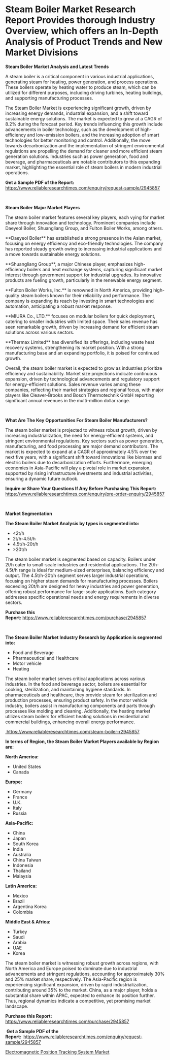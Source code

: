 <p><h1>Steam Boiler Market Research Report Provides thorough Industry Overview, which offers an In-Depth Analysis of Product Trends and New Market Divisions</h1></p><p><strong>Steam Boiler Market Analysis and Latest Trends</strong></p>
<p><p>A steam boiler is a critical component in various industrial applications, generating steam for heating, power generation, and process operations. These boilers operate by heating water to produce steam, which can be utilized for different purposes, including driving turbines, heating buildings, and supporting manufacturing processes. </p><p>The Steam Boiler Market is experiencing significant growth, driven by increasing energy demands, industrial expansion, and a shift toward sustainable energy solutions. The market is expected to grow at a CAGR of 8.2% during the forecast period. Key trends influencing this growth include advancements in boiler technology, such as the development of high-efficiency and low-emission boilers, and the increasing adoption of smart technologies for better monitoring and control. Additionally, the move towards decarbonization and the implementation of stringent environmental regulations are propelling the demand for cleaner and more efficient steam generation solutions. Industries such as power generation, food and beverage, and pharmaceuticals are notable contributors to this expanding market, highlighting the essential role of steam boilers in modern industrial operations.</p></p>
<p><strong>Get a Sample PDF of the Report:&nbsp;</strong> <a href="https://www.reliableresearchtimes.com/enquiry/request-sample/2945857?utm_campaign=3031&utm_medium=2&utm_source=Github&utm_content=ia&utm_term=11032025&utm_id=steam-boiler">https://www.reliableresearchtimes.com/enquiry/request-sample/2945857</a></p>
<p>&nbsp;</p>
<p><strong>Steam Boiler Major Market Players</strong></p>
<p><p>The steam boiler market features several key players, each vying for market share through innovation and technology. Prominent companies include Daeyeol Boiler, Shuangliang Group, and Fulton Boiler Works, among others.</p><p>**Daeyeol Boiler** has established a strong presence in the Asian market, focusing on energy efficiency and eco-friendly technologies. The company has reported steady growth owing to increasing industrial applications and a move towards sustainable energy solutions. </p><p>**Shuangliang Group**, a major Chinese player, emphasizes high-efficiency boilers and heat exchange systems, capturing significant market interest through government support for industrial upgrades. Its innovative products are fueling growth, particularly in the renewable energy segment.</p><p>**Fulton Boiler Works, Inc.** is renowned in North America, providing high-quality steam boilers known for their reliability and performance. The company is expanding its reach by investing in smart technologies and automation, anticipating a robust market response.</p><p>**MIURA Co., LTD.** focuses on modular boilers for quick deployment, catering to smaller industries with limited space. Their sales revenue has seen remarkable growth, driven by increasing demand for efficient steam solutions across various sectors.</p><p>**Thermax Limited** has diversified its offerings, including waste heat recovery systems, strengthening its market position. With a strong manufacturing base and an expanding portfolio, it is poised for continued growth.</p><p>Overall, the steam boiler market is expected to grow as industries prioritize efficiency and sustainability. Market size projections indicate continuous expansion, driven by technological advancements and regulatory support for energy-efficient solutions. Sales revenue varies among these companies, reflecting their market strategies and regional focus, with major players like Cleaver-Brooks and Bosch Thermotechnik GmbH reporting significant annual revenues in the multi-million dollar range.</p></p>
<p>&nbsp;</p>
<p><strong>What Are The Key Opportunities For Steam Boiler Manufacturers?</strong></p>
<p><p>The steam boiler market is projected to witness robust growth, driven by increasing industrialization, the need for energy-efficient systems, and stringent environmental regulations. Key sectors such as power generation, manufacturing, and food processing are major demand contributors. The market is expected to expand at a CAGR of approximately 4.5% over the next five years, with a significant shift toward innovations like biomass and electric boilers due to decarbonization efforts. Furthermore, emerging economies in Asia-Pacific will play a pivotal role in market expansion, supported by rising infrastructure investments and industrial activities, ensuring a dynamic future outlook.</p></p>
<p><strong>Inquire or Share Your Questions If Any Before Purchasing This Report:</strong> <a href="https://www.reliableresearchtimes.com/enquiry/pre-order-enquiry/2945857?utm_campaign=3031&utm_medium=2&utm_source=Github&utm_content=ia&utm_term=11032025&utm_id=steam-boiler">https://www.reliableresearchtimes.com/enquiry/pre-order-enquiry/2945857</a></p>
<p>&nbsp;</p>
<p><strong>Market Segmentation</strong></p>
<p><strong>The Steam Boiler Market Analysis by types is segmented into:</strong></p>
<p><ul><li><2t/h</li><li>2t/h-4.5t/h</li><li>4.5t/h-20t/h</li><li>>20t/h</li></ul></p>
<p><p>The steam boiler market is segmented based on capacity. Boilers under 2t/h cater to small-scale industries and residential applications. The 2t/h-4.5t/h range is ideal for medium-sized enterprises, balancing efficiency and output. The 4.5t/h-20t/h segment serves larger industrial operations, focusing on higher steam demands for manufacturing processes. Boilers exceeding 20t/h are designed for heavy industries and power generation, offering robust performance for large-scale applications. Each category addresses specific operational needs and energy requirements in diverse sectors.</p></p>
<p><strong>Purchase this Report:&nbsp;</strong><a href="https://www.reliableresearchtimes.com/purchase/2945857?utm_campaign=3031&utm_medium=2&utm_source=Github&utm_content=ia&utm_term=11032025&utm_id=steam-boiler">https://www.reliableresearchtimes.com/purchase/2945857</a></p>
<p>&nbsp;</p>
<p><strong>The Steam Boiler Market Industry Research by Application is segmented into:</strong></p>
<p><ul><li>Food and Beverage</li><li>Pharmaceutical and Healthcare</li><li>Motor vehicle</li><li>Heating</li></ul></p>
<p><p>The steam boiler market serves critical applications across various industries. In the food and beverage sector, boilers are essential for cooking, sterilization, and maintaining hygiene standards. In pharmaceuticals and healthcare, they provide steam for sterilization and production processes, ensuring product safety. In the motor vehicle industry, boilers assist in manufacturing components and parts through processes like molding and cleaning. Additionally, the heating market utilizes steam boilers for efficient heating solutions in residential and commercial buildings, enhancing overall energy performance.</p></p>
<p><a href="https://www.reliableresearchtimes.com/steam-boiler-r2945857?utm_campaign=3031&utm_medium=2&utm_source=Github&utm_content=ia&utm_term=11032025&utm_id=steam-boiler">&nbsp;https://www.reliableresearchtimes.com/steam-boiler-r2945857</a></p>
<p><strong>In terms of Region, the Steam Boiler Market Players available by Region are:</strong></p>
<p>
    <p> <strong> North America: </strong>
        <ul>
            <li>United States</li>
            <li>Canada</li>
        </ul>
        </p> 
    <p> <strong> Europe: </strong>
        <ul>
            <li>Germany</li>
            <li>France</li>
            <li>U.K.</li>
            <li>Italy</li>
            <li>Russia</li>
        </ul>
        </p> 
    <p> <strong> Asia-Pacific: </strong>
        <ul>
            <li>China</li>
            <li>Japan</li>
            <li>South Korea</li>
            <li>India</li>
            <li>Australia</li>
            <li>China Taiwan</li>
            <li>Indonesia</li>
            <li>Thailand</li>
            <li>Malaysia</li>
        </ul>
        </p> 
    <p> <strong> Latin America: </strong>
        <ul>
            <li>Mexico</li>
            <li>Brazil</li>
            <li>Argentina Korea</li>
            <li>Colombia</li>
        </ul>
        </p> 
    <p> <strong> Middle East & Africa: </strong>
        <ul>
            <li>Turkey</li>
            <li>Saudi</li>
            <li>Arabia</li>
            <li>UAE</li>
            <li>Korea</li>
        </ul>
    </p>
    </p>
<p><p>The steam boiler market is witnessing robust growth across regions, with North America and Europe poised to dominate due to industrial advancements and stringent regulations, accounting for approximately 30% and 25% market share, respectively. The Asia-Pacific region is experiencing significant expansion, driven by rapid industrialization, contributing around 35% to the market. China, as a major player, holds a substantial share within APAC, expected to enhance its position further. Thus, regional dynamics indicate a competitive, yet promising market landscape.</p></p>
<p><strong>Purchase this Report: </strong><a href="https://www.reliableresearchtimes.com/purchase/2945857?utm_campaign=3031&utm_medium=2&utm_source=Github&utm_content=ia&utm_term=11032025&utm_id=steam-boiler">https://www.reliableresearchtimes.com/purchase/2945857</a></p>
<p>&nbsp;<strong>Get a Sample PDF of the Report:&nbsp;&nbsp;</strong><a href="https://www.reliableresearchtimes.com/enquiry/request-sample/2945857?utm_campaign=3031&utm_medium=2&utm_source=Github&utm_content=ia&utm_term=11032025&utm_id=steam-boiler">https://www.reliableresearchtimes.com/enquiry/request-sample/2945857</a></p>
<p><strong></strong></p>
<p><p><a href="https://github.com/sahoolipko6f/Market-Research-Report-List-1/blob/main/electromagnetic-position-tracking-system-market.md?utm_campaign=3031&utm_medium=2&utm_source=Github&utm_content=ia&utm_term=11032025&utm_id=steam-boiler">Electromagnetic Position Tracking System Market</a></p></p>